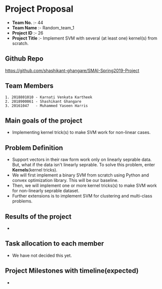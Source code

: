 
# Project Proposal 

-  **Team No.** :- 44  
-  **Team Name** :- Random_team_1  
-  **Project ID** :- 26  
-  **Project Title** :- Implement SVM with several (at least one) kernel(s) from scratch.
  
## Github Repo
https://github.com/shashikant-ghangare/SMAI-Spring2019-Project  

## Team Members 
  
    1. 2018801010 - Karnati Venkata Kartheek 
    2. 2018900061 - Shashikant Ghangare 
    3. 20161047   - Muhammed Yaseen Harris 
 
## Main goals of the project

 - Implementing kernel trick(s) to make SVM work for non-linear cases. 
 
## Problem Definition
 
 - Support vectors in their raw form work only on linearly seprable data. But, what if the data isn't linearly seprable. To solve this problem, enter **Kernels**(kernel tricks).   
 - We will first implement a binary SVM from scratch using Python and convex optimization library. This will be our baseline.   
 - Then, we will implement one or more kernel tricks(s) to make SVM work for non-linearly seprable dataset.
 - Further extensions is to implement SVM for clustering and multi-class problems.
 
## Results of the project   
 
- 

## Task allocation to each member

- We have not decided this yet.

## Project Milestones with timeline(expected)

-
